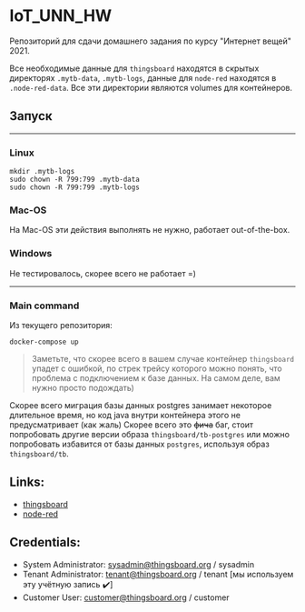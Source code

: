 # IoT_UNN_HW

Репозиторий для сдачи домашнего задания по курсу "Интернет вещей" 2021.

Все необходимые данные для `thingsboard` находятся в скрытых директорях `.mytb-data`, `.mytb-logs`, данные для `node-red` находятся в `.node-red-data`. Все эти директории являются volumes для контейнеров.

## Запуск
---
### Linux
```console
mkdir .mytb-logs
sudo chown -R 799:799 .mytb-data
sudo chown -R 799:799 .mytb-logs
```
### Mac-OS
На Mac-OS эти действия выполнять не нужно, работает out-of-the-box.

### Windows
Не тестировалось, скорее всего не работает =)

---
### Main command
Из текущего репозитория:
```console
docker-compose up
```


> Заметьте, что скорее всего в вашем случае контейнер `thingsboard` упадет с ошибкой, по стрек трейсу которого можно понять, что проблема с подключением к базе данных.
На самом деле, вам нужно просто подождать)

Скорее всего миграция базы данных postgres занимает некоторое длительное время, но код java внутри контейнера этого не предусматривает (как жаль)
Скорее всего это ~~фича~~ баг, стоит попробовать другие версии образа `thingsboard/tb-postgres` или можно попробовать избавится от базы данных `postgres`,
используя образ `thingsboard/tb`.

## Links:
* [thingsboard](http://localhost:8080/)
* [node-red](http://localhost:1880/)

## Credentials:
* System Administrator: sysadmin@thingsboard.org / sysadmin
* Tenant Administrator: tenant@thingsboard.org / tenant [мы используем эту учётную запись ✔️]
* Customer User: customer@thingsboard.org / customer
